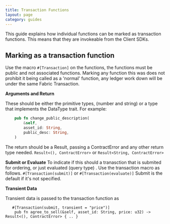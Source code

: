 ```yaml
---
title: Transaction Functions
layout: page
category: guides
---
```


This guide explains how individual functions can be marked as transaction functions. This means that they are invokeable from the Client SDKs.

## Marking as a transaction function

Use the macro `#[Transaction]` on the functions, the functions must be public and not associated functions. Marking any function this was does not prohibit it being called as a 'normal' function, any ledger work down will be under the same Fabric Transaction. 

**Arguments and Return**

These should be either the primitive types, (number and string) or a type that implements the DataType trait. For example:

```rust
    pub fn change_public_description(
        &self,
        asset_id: String,
        public_desc: String,
    ) 
```


The return should be a Result, passing a ContractError and any other return type needed. 
`Result<(), ContractError>` or `Result<String, ContractError>`

**Submit or Evaluate**
To indicate if this should a tranasction that is submited for ordering, or just evaluated (query type) . Use the transaction macro as follows. `#[Transaction(submit)]` or `#[Transaction(evaluate)]`
Submit is the default if it's not specified.

**Transient Data**

Transient data is passed to the transaction function as 

```
   #[Transaction(submit, transient = "price")]
    pub fn agree_to_sell(&self, asset_id: String, price: u32) -> Result<(), ContractError> { .. }
```
